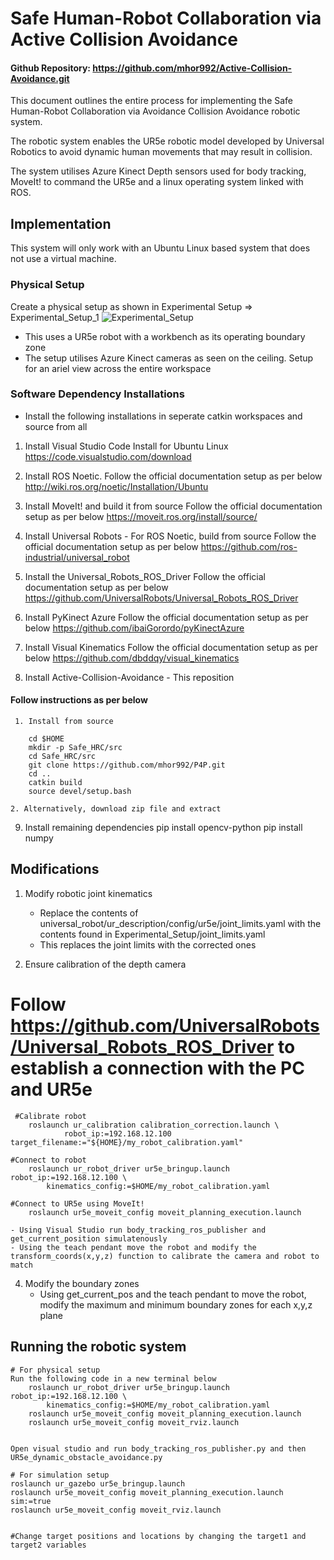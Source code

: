 # Safe Human-Robot Collaboration via Active Collision Avoidance
#### Github Repository: https://github.com/mhor992/Active-Collision-Avoidance.git

 This document outlines the entire process for implementing the Safe Human-Robot Collaboration via Avoidance Collision Avoidance robotic system.
 
 The robotic system enables the UR5e robotic model developed by Universal Robotics to avoid dynamic human movements that may result in collision.
 
 The system utilises Azure Kinect Depth sensors used for body tracking, MoveIt! to command the UR5e and a linux operating system linked with ROS.
 
## Implementation
 
 This system will only work with an Ubuntu Linux based system that does not use a virtual machine.
 
### Physical Setup

 Create a physical setup as shown in Experimental Setup => Experimental_Setup_1
 ![Experimental_Setup](https://github.com/mhor992/Active-Collision-Avoidance/assets/87846690/99af9676-9530-4cc6-88ee-9b53f41bac15)

 - This uses a UR5e robot with a workbench as its operating boundary zone
 - The setup utilises Azure Kinect cameras as seen on the ceiling. Setup for an ariel view across the entire workspace
 
### Software Dependency Installations
 - Install the following installations in seperate catkin workspaces and source from all
 
 1. Install Visual Studio Code
 Install for Ubuntu Linux
 https://code.visualstudio.com/download

 2. Install ROS Noetic.
 Follow the official documentation setup as per below
 http://wiki.ros.org/noetic/Installation/Ubuntu
 
 3. Install MoveIt! and build it from source
 Follow the official documentation setup as per below
 https://moveit.ros.org/install/source/

 4. Install Universal Robots - For ROS Noetic, build from source
 Follow the official documentation setup as per below
 https://github.com/ros-industrial/universal_robot
 
 5. Install the Universal_Robots_ROS_Driver
 Follow the official documentation setup as per below
 https://github.com/UniversalRobots/Universal_Robots_ROS_Driver
 
 6. Install PyKinect Azure
 Follow the official documentation setup as per below
 https://github.com/ibaiGorordo/pyKinectAzure
 
 7. Install Visual Kinematics
 Follow the official documentation setup as per below
 https://github.com/dbddqy/visual_kinematics
 
 8. Install Active-Collision-Avoidance - This reposition
 #### Follow instructions as per below
 
	 1. Install from source
	 
  		cd $HOME
  		mkdir -p Safe_HRC/src
  		cd Safe_HRC/src
  		git clone https://github.com/mhor992/P4P.git
  		cd ..
  		catkin build
  		source devel/setup.bash
 
	2. Alternatively, download zip file and extract
	
 9. Install remaining dependencies
	 pip install opencv-python
	 pip install numpy
 
 
## Modifications
 
 1. Modify robotic joint kinematics
	- Replace the contents of universal_robot/ur_description/config/ur5e/joint_limits.yaml with the contents found in Experimental_Setup/joint_limits.yaml
	- This replaces the joint limits with the corrected ones
	
 2. Ensure calibration of the depth camera
 # Follow https://github.com/UniversalRobots/Universal_Robots_ROS_Driver to establish a connection with the PC and UR5e	
	 #Calibrate robot 
	 	roslaunch ur_calibration calibration_correction.launch \
				robot_ip:=192.168.12.100 target_filename:="${HOME}/my_robot_calibration.yaml"
    
	#Connect to robot
		roslaunch ur_robot_driver ur5e_bringup.launch robot_ip:=192.168.12.100 \
			kinematics_config:=$HOME/my_robot_calibration.yaml

	#Connect to UR5e using MoveIt!
		roslaunch ur5e_moveit_config moveit_planning_execution.launch
		
	- Using Visual Studio run body_tracking_ros_publisher and get_current_position simulatenously
	- Using the teach pendant move the robot and modify the transform_coords(x,y,z) function to calibrate the camera and robot to match
	
 4. Modify the boundary zones
	- Using get_current_pos and the teach pendant to move the robot, modify the maximum and minimum boundary zones for each x,y,z plane
	
## Running the robotic system
	# For physical setup
	Run the following code in a new terminal below
		roslaunch ur_robot_driver ur5e_bringup.launch robot_ip:=192.168.12.100 \
			kinematics_config:=$HOME/my_robot_calibration.yaml
		roslaunch ur5e_moveit_config moveit_planning_execution.launch
		roslaunch ur5e_moveit_config moveit_rviz.launch

	
	Open visual studio and run body_tracking_ros_publisher.py and then UR5e_dynamic_obstacle_avoidance.py
	
	# For simulation setup 
	roslaunch ur_gazebo ur5e_bringup.launch
	roslaunch ur5e_moveit_config moveit_planning_execution.launch sim:=true
	roslaunch ur5e_moveit_config moveit_rviz.launch

	
	#Change target positions and locations by changing the target1 and target2 variables
